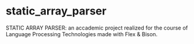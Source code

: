 # static_array_parser
STATIC ARRAY PARSER: an accademic project realized for the course of Language Processing Technologies made with Flex &amp; Bison.
